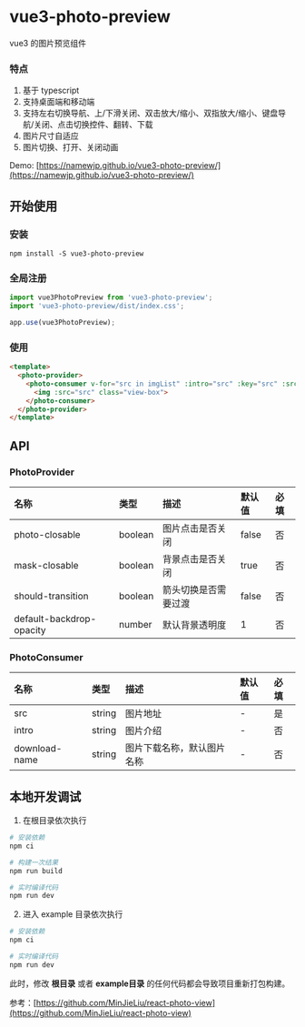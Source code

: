 # vue3-photo-preview
vue3 的图片预览组件

### 特点
1. 基于 typescript 
2. 支持桌面端和移动端
3. 支持左右切换导航、上/下滑关闭、双击放大/缩小、双指放大/缩小、键盘导航/关闭、点击切换控件、翻转、下载
4. 图片尺寸自适应
5. 图片切换、打开、关闭动画

Demo: [https://namewjp.github.io/vue3-photo-preview/](https://namewjp.github.io/vue3-photo-preview/)

## 开始使用
### 安装
```
npm install -S vue3-photo-preview
```
### 全局注册
```js
import vue3PhotoPreview from 'vue3-photo-preview';
import 'vue3-photo-preview/dist/index.css';

app.use(vue3PhotoPreview);
```

### 使用
```html
<template>
  <photo-provider>
    <photo-consumer v-for="src in imgList" :intro="src" :key="src" :src="src">
      <img :src="src" class="view-box">
    </photo-consumer>
  </photo-provider>
</template>
```

## API
### PhotoProvider
| 名称 | 类型 | 描述 | 默认值 | 必填 |
| :-----| :---- | :---- | :---- | :---- |
| photo-closable | boolean | 图片点击是否关闭 | false | 否 |
| mask-closable | boolean | 背景点击是否关闭 | true | 否 |
| should-transition | boolean | 箭头切换是否需要过渡 | false | 否 |
| default-backdrop-opacity | number | 默认背景透明度 | 1 | 否 |

### PhotoConsumer
| 名称 | 类型 | 描述 | 默认值 | 必填 |
| :-----| :---- | :---- | :---- | :---- |
| src | string | 图片地址 | - | 是 |
| intro | string | 图片介绍 | - | 否 |
| download-name | string | 图片下载名称，默认图片名称 | - | 否 |

## 本地开发调试

1. 在根目录依次执行
```bash
# 安装依赖
npm ci

# 构建一次结果
npm run build

# 实时编译代码
npm run dev
```

2. 进入 example 目录依次执行
```bash
# 安装依赖
npm ci 

# 实时编译代码
npm run dev
```

此时，修改 **根目录** 或者 **example目录** 的任何代码都会导致项目重新打包构建。 


参考：[https://github.com/MinJieLiu/react-photo-view](https://github.com/MinJieLiu/react-photo-view)
